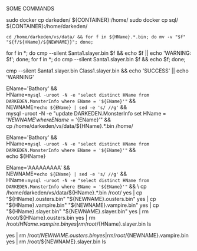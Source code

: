 SOME COMMANDS


sudo docker cp darkeden/ ${CONTAINER}:/home/
sudo docker cp sql/ ${CONTAINER}:/home/darkeden/

`cd /home/darkeden/vs/data/ && for f in ${HName}.*.bin; do mv -v "$f" "${f/${HName}/${NEWNAME}}"; done;`

for f in *; do cmp --silent Santa1.slayer.bin $f && echo $f || echo 'WARNING: $f'; done;
for f in *; do cmp --silent Santa1.slayer.bin $f && echo $f; done;

cmp --silent Santa1.slayer.bin Class1.slayer.bin && echo 'SUCCESS' || echo 'WARNING'

EName='Bathory' && \
HName=`mysql -uroot -N -e "select distinct HName from DARKEDEN.MonsterInfo where EName = '${EName}'"` && \
NEWNAME=`echo ${EName} | sed -e 's/ //g'` && \
mysql -uroot -N -e "update DARKEDEN.MonsterInfo set HName = '${NEWNAME}' where EName = '${EName}'" && \
cp /home/darkeden/vs/data/${HName}.*.bin /home/

EName='Bathory' && \
HName=`mysql -uroot -N -e "select distinct HName from DARKEDEN.MonsterInfo where EName = '${EName}'"` && \
echo ${HName}

EName='AAAAAAAAA' && \
NEWNAME=`echo ${EName} | sed -e 's/ //g'` && \
HName=`mysql -uroot -N -e "select distinct HName from DARKEDEN.MonsterInfo where EName = '${EName}'"` && \ 
cp /home/darkeden/vs/data/${HName}.*.bin /root/
yes | cp "${HName}.ousters.bin" "${NEWNAME}.ousters.bin" 
yes | cp "${HName}.vampire.bin" "${NEWNAME}.vampire.bin"
yes | cp "${HName}.slayer.bin" "${NEWNAME}.slayer.bin"
yes | rm /root/${HName}.ousters.bin
yes | rm /root/${HName}.vampire.bin
yes | rm /root/${HName}.slayer.bin
ls




yes | rm /root/${NEWNAME}.ousters.bin
yes | rm /root/${NEWNAME}.vampire.bin
yes | rm /root/${NEWNAME}.slayer.bin
ls

